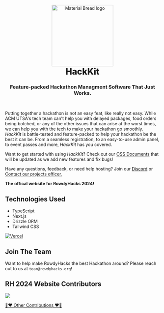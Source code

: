 <p align="center" style="margin-bottom: 0px !important;">
  <img width="200" src="https://github.com/acmutsa/HackKit/assets/38444224/07cf3752-36e5-4c72-b74b-cbb48da1cfd3" alt="Material Bread logo" align="center">
</p>
<h1 align="center" style="margin-top: 0px;font-weight:800">HackKit</h1>
<h3 align="center"><b>Feature-packed Hackathon Managment Software That Just Works.</b><br></h3><br/>
<p>Putting together a hackathon is not an easy feat, like really not easy. While ACM UTSA's tech team can't help you with delayed packages, food orders being botched, or any of the other issues that can arise at the worst times, we can help you with the tech to make your hackathon go smoothly. <i>HackKit</i> is battle-tested and feature-packed to help your hackathon be the best it can be. From a seamless registration, to an easy-to-use admin panel, to event passes and more, <i>HackKit</i> has you covered. </p>
<p>Want to get started with using <i>HackKit</i>? Check out our <a href="https://oss-acmutsa.vercel.app/">OSS Documents</a> that will be updated as we add new features and fix bugs! </p>
<p>
 Have any questions, feedback, or need help hosting? Join our <a href="https://discord.acmutsa.org">Discord</a> or <a href="mailto:projectsofficer@acmutsa.org"> Contact our projects officer.</a></p></p>

**The offical website for RowdyHacks 2024!**

## Technologies Used

-   TypeScript
-   Next.js
-   Drizzle ORM
-   Tailwind CSS

[![Vercel](https://static.rowdyhacks.org/img/powered-by-vercel.svg)](https://vercel.com/?utm_source=ACM%20UTSA&utm_campaign=oss)

## Join The Team

Want to help make RowdyHacks the best Hackathon around? Please reach out to us at `team@rowdyhacks.org`!

## RH 2024 Website Contributors

<a href="https://github.com/acmutsa/RowdyHacks24/graphs/contributors">
<img src="https://contrib.rocks/image?repo=acmutsa/RowdyHacks24" />
</a>
  
[📣❤️ Other Contributions ❤️📣](https://github.com/UTSA-ACM/RowdyHacks24/blob/dev/contributions.md)
